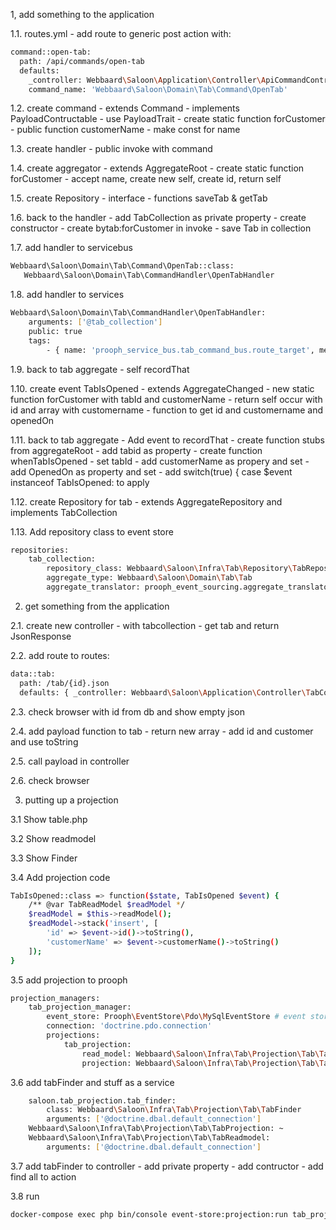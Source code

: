 1, add something to the application

1.1. routes.yml
    - add route to generic post action with:
```bash
command::open-tab:
  path: /api/commands/open-tab
  defaults:
    _controller: Webbaard\Saloon\Application\Controller\ApiCommandController::postAction
    command_name: 'Webbaard\Saloon\Domain\Tab\Command\OpenTab'
```

1.2. create command
    - extends Command
    - implements PayloadContructable
    - use PayloadTrait
    - create static function forCustomer
    - public function customerName
    - make const for name
    
1.3. create handler
    - public invoke with command
    
1.4. create aggregator
    - extends AggregateRoot
    - create static function forCustomer
    - accept name, create new self, create id, return self
    
1.5. create Repository
    - interface 
    - functions saveTab & getTab
    
1.6. back to the handler
    - add TabCollection as private property
    - create constructor
    - create bytab:forCustomer in invoke
    - save Tab in collection
    
1.7. add handler to servicebus
```bash
Webbaard\Saloon\Domain\Tab\Command\OpenTab::class:
   Webbaard\Saloon\Domain\Tab\CommandHandler\OpenTabHandler
```

1.8. add handler to services
```bash
Webbaard\Saloon\Domain\Tab\CommandHandler\OpenTabHandler:
    arguments: ['@tab_collection']
    public: true
    tags:
        - { name: 'prooph_service_bus.tab_command_bus.route_target', message_detection: true }
```
    
1.9. back to tab aggregate 
    - self recordThat
    
1.10. create event TabIsOpened
    - extends AggregateChanged
    - new static function forCustomer with tabId and customerName
    - return self occur with id and array with customername
    - function to get id and customername and openedOn
    
1.11. back to tab aggregate
    - Add event to recordThat
    - create function stubs from aggregateRoot
    - add tabid as property
    - create function whenTabIsOpened
    - set tabId
    - add customerName as propery and set
    - add OpenedOn as property and set
    - add switch(true) { case $event instanceof TabIsOpened: to apply
    
1.12. create Repository for tab
    - extends AggregateRepository and implements TabCollection
    
1.13. Add repository class to event store
```bash
repositories:
    tab_collection:
        repository_class: Webbaard\Saloon\Infra\Tab\Repository\TabRepository
        aggregate_type: Webbaard\Saloon\Domain\Tab\Tab
        aggregate_translator: prooph_event_sourcing.aggregate_translator

```

2. get something from the application

2.1. create new controller
    - with tabcollection
    - get tab and return JsonResponse
    
2.2. add route to routes: 
```bash
data::tab:
  path: /tab/{id}.json
  defaults: { _controller: Webbaard\Saloon\Application\Controller\TabController::detailsAction }
```
2.3. check browser with id from db and show empty json

2.4. add payload function to tab
    - return new array
    - add id and customer and use toString
    
2.5. call payload in controller

2.6. check browser


3. putting up a projection

3.1 Show table.php

3.2 Show readmodel

3.3 Show Finder

3.4 Add projection code
```bash
TabIsOpened::class => function($state, TabIsOpened $event) {
    /** @var TabReadModel $readModel */
    $readModel = $this->readModel();
    $readModel->stack('insert', [
        'id' => $event->id()->toString(),
        'customerName' => $event->customerName()->toString()
    ]);
}
```

3.5 add projection to prooph
```bash
projection_managers:
    tab_projection_manager:
        event_store: Prooph\EventStore\Pdo\MySqlEventStore # event store
        connection: 'doctrine.pdo.connection'
        projections:
            tab_projection:
                read_model: Webbaard\Saloon\Infra\Tab\Projection\Tab\TabReadModel
                projection: Webbaard\Saloon\Infra\Tab\Projection\Tab\TabProjection
```

3.6 add tabFinder and stuff as a service
```bash
    saloon.tab_projection.tab_finder:
        class: Webbaard\Saloon\Infra\Tab\Projection\Tab\TabFinder
        arguments: ['@doctrine.dbal.default_connection']
    Webbaard\Saloon\Infra\Tab\Projection\Tab\TabProjection: ~
    Webbaard\Saloon\Infra\Tab\Projection\Tab\TabReadmodel:
        arguments: ['@doctrine.dbal.default_connection']
```

3.7 add tabFinder to controller
    - add private property
    - add contructor
    - add find all to action
    
3.8 run 
```bash
docker-compose exec php bin/console event-store:projection:run tab_projection

```